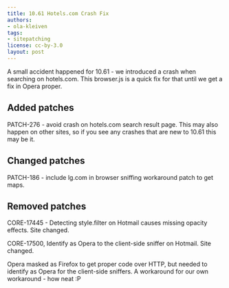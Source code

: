 ```yaml
---
title: 10.61 Hotels.com Crash Fix
authors:
- ola-kleiven
tags:
- sitepatching
license: cc-by-3.0
layout: post
---
```


A small accident happened for 10.61 - we introduced a crash when searching on hotels.com. This browser.js is a quick fix for that until we get a fix in Opera proper.

## Added patches



PATCH-276 - avoid crash on hotels.com search result page. This may also happen on other sites, so if you see any crashes that are new to 10.61 this may be it.

## Changed patches



PATCH-186 - include lg.com in browser sniffing workaround patch to get maps.

## Removed patches

CORE-17445 - Detecting style.filter on Hotmail causes missing opacity effects. Site changed.

CORE-17500, Identify as Opera to the client-side sniffer on Hotmail. Site changed.

Opera masked as Firefox to get proper code over HTTP, but needed to identify as Opera for the client-side sniffers. A workaround for our own workaround - how neat :P
